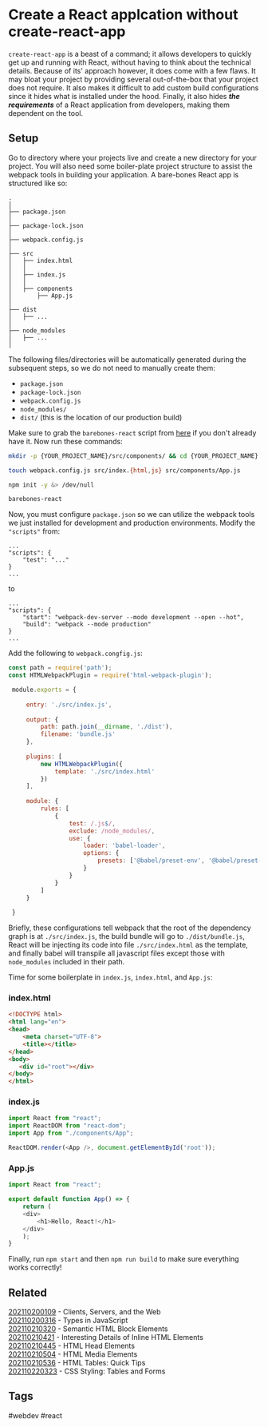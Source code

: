 # Create a React applcation without create-react-app
```create-react-app``` is a beast of a command; it allows developers to quickly
get up and running with React, without having to think about the technical
details. Because of its' approach however, it does come with a few flaws. It may
bloat your project by providing several out-of-the-box that your project does
not require. It also makes it difficult to add custom build configurations since
it hides what is installed under the hood. Finally, it also hides ***the
requirements*** of a React application from developers, making them dependent
on the tool.

## Setup
Go to directory where your projects live and create a new directory for your
project. You will also need some boiler-plate project structure to assist the
webpack tools in building your application. A bare-bones React app is structured
like so: 
```
.
│
├── package.json
│
├── package-lock.json
│
├── webpack.config.js
│
├── src
│   ├── index.html
│   │   
│   ├── index.js
│   │   
│   ├── components
│       ├── App.js
│
├── dist
│   ├── ... 
│
├── node_modules
│   ├── ... 
│

```
The following files/directories will be automatically generated during the
subsequent steps, so we do not need to manually create them:
* ```package.json```
* ```package-lock.json```
* ```webpack.config.js```
* ```node_modules/```
* ```dist/``` (this is the location of our production build)

Make sure to grab the ```barebones-react``` script from
[here](https://gitlab.com/michaelarn0ld/sh-scripts) if you don't already have
it. Now run these commands:
```bash
mkdir -p {YOUR_PROJECT_NAME}/src/components/ && cd {YOUR_PROJECT_NAME}

touch webpack.config.js src/index.{html,js} src/components/App.js

npm init -y &> /dev/null

barebones-react
```

Now, you must configure ```package.json``` so we can utilize the webpack
tools we just installed for development and production environments. Modify
the ```"scripts"``` from:

```
...
"scripts": {
    "test": "..."
}
...
```
to
```
...
"scripts": {
    "start": "webpack-dev-server --mode development --open --hot",
    "build": "webpack --mode production"
}
...
```

Add the following to ```webpack.congfig.js```:
```js
const path = require('path');
const HTMLWebpackPlugin = require('html-webpack-plugin');

 module.exports = {                                                           
                                                                              
     entry: './src/index.js',                                                 
                                                                              
     output: {                                                                
         path: path.join(__dirname, './dist'),                                
         filename: 'bundle.js'                                                
     },                                                                       
                                                                              
     plugins: [                                                               
         new HTMLWebpackPlugin({                                              
             template: './src/index.html'                                     
         })                                                                   
     ],                                                                       
                                                                              
     module: {                                                                
         rules: [                                                             
             {                                                                
                 test: /.js$/,                                                
                 exclude: /node_modules/,                                     
                 use: {                                                       
                     loader: 'babel-loader',                                  
                     options: {                                               
                         presets: ['@babel/preset-env', '@babel/preset-react']
                     }                                                        
                 }                                                            
             }                                                                
         ]                                                                    
     }                                                                        
                                                                              
 }
```

Briefly, these configurations tell webpack that the root of the dependency graph
is at ```./src/index.js```, the build bundle will go to ```./dist/bundle.js```,
React will be injecting its code into file ```./src/index.html``` as the
template, and finally babel will transpile all javascript files except those with
```node_modules``` included in their path.

Time for some boilerplate in ```index.js```, ```index.html```, and ```App.js```:

### index.html
```html
<!DOCTYPE html>           
<html lang="en">          
<head>                    
    <meta charset="UTF-8">
    <title></title>       
</head>                   
<body>                    
   <div id="root"></div>  
</body>                   
</html>
```

### index.js
```js
import React from "react";
import ReactDOM from "react-dom";
import App from "./components/App";

ReactDOM.render(<App />, document.getElementById('root'));
```

### App.js
```js
import React from "react";

export default function App() => {
    return (
    <div>
        <h1>Hello, React!</h1>
    </div>
    );
}
```

Finally, run ```npm start``` and then ```npm run build``` to make sure
everything works correctly!


## Related
[202110200109](../202110200109) - Clients, Servers, and the Web \
[202110200316](../202110200316) - Types in JavaScript \
[202110210320](../202110210320) - Semantic HTML Block Elements \
[202110210421](../202110210421) - Interesting Details of Inline HTML Elements \
[202110210445](../202110210445) - HTML Head Elements \
[202110210504](../202110210504) - HTML Media Elements \
[202110210536](../202110210536) - HTML Tables: Quick Tips \
[202110220323](../202110220323) - CSS Styling: Tables and Forms

## Tags
#webdev #react
